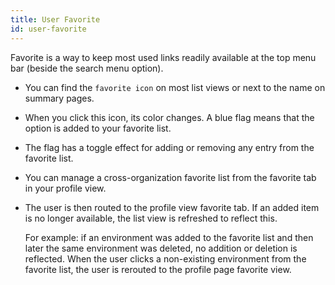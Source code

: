```yaml
---
title: User Favorite
id: user-favorite
---
```


Favorite is a way to keep most used links readily available at the top menu bar (beside the search menu option).

* You can find the `favorite icon` on most list views or next to the name on summary pages. 
* When you click this icon, its color changes. A blue flag means that the option is added to your favorite list. 
* The flag has a toggle effect for adding or removing any entry from the favorite list.
* You can manage a cross-organization favorite list from the favorite tab in your profile view.
* The user is then routed to the profile view favorite tab. If an added item is no longer available, the list view is refreshed to reflect this. 
  
  For example: if an environment was added to the favorite list and then later the same environment was deleted, no addition or deletion is reflected. When the user clicks a non-existing environment from the favorite list, the user is rerouted to the profile page favorite view.

